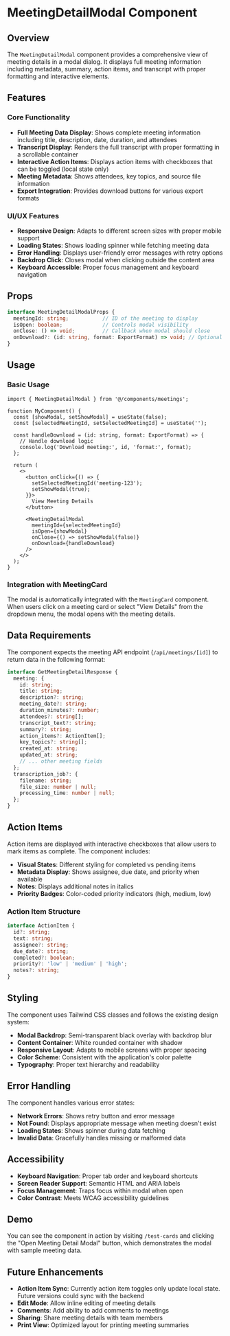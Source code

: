 # MeetingDetailModal Component

## Overview

The `MeetingDetailModal` component provides a comprehensive view of meeting details in a modal dialog. It displays full meeting information including metadata, summary, action items, and transcript with proper formatting and interactive elements.

## Features

### Core Functionality
- **Full Meeting Data Display**: Shows complete meeting information including title, description, date, duration, and attendees
- **Transcript Display**: Renders the full transcript with proper formatting in a scrollable container
- **Interactive Action Items**: Displays action items with checkboxes that can be toggled (local state only)
- **Meeting Metadata**: Shows attendees, key topics, and source file information
- **Export Integration**: Provides download buttons for various export formats

### UI/UX Features
- **Responsive Design**: Adapts to different screen sizes with proper mobile support
- **Loading States**: Shows loading spinner while fetching meeting data
- **Error Handling**: Displays user-friendly error messages with retry options
- **Backdrop Click**: Closes modal when clicking outside the content area
- **Keyboard Accessible**: Proper focus management and keyboard navigation

## Props

```typescript
interface MeetingDetailModalProps {
  meetingId: string;           // ID of the meeting to display
  isOpen: boolean;             // Controls modal visibility
  onClose: () => void;         // Callback when modal should close
  onDownload?: (id: string, format: ExportFormat) => void; // Optional download handler
}
```

## Usage

### Basic Usage

```tsx
import { MeetingDetailModal } from '@/components/meetings';

function MyComponent() {
  const [showModal, setShowModal] = useState(false);
  const [selectedMeetingId, setSelectedMeetingId] = useState('');

  const handleDownload = (id: string, format: ExportFormat) => {
    // Handle download logic
    console.log('Download meeting:', id, 'format:', format);
  };

  return (
    <>
      <button onClick={() => {
        setSelectedMeetingId('meeting-123');
        setShowModal(true);
      }}>
        View Meeting Details
      </button>

      <MeetingDetailModal
        meetingId={selectedMeetingId}
        isOpen={showModal}
        onClose={() => setShowModal(false)}
        onDownload={handleDownload}
      />
    </>
  );
}
```

### Integration with MeetingCard

The modal is automatically integrated with the `MeetingCard` component. When users click on a meeting card or select "View Details" from the dropdown menu, the modal opens with the meeting details.

## Data Requirements

The component expects the meeting API endpoint (`/api/meetings/[id]`) to return data in the following format:

```typescript
interface GetMeetingDetailResponse {
  meeting: {
    id: string;
    title: string;
    description?: string;
    meeting_date?: string;
    duration_minutes?: number;
    attendees?: string[];
    transcript_text?: string;
    summary?: string;
    action_items?: ActionItem[];
    key_topics?: string[];
    created_at: string;
    updated_at: string;
    // ... other meeting fields
  };
  transcription_job?: {
    filename: string;
    file_size: number | null;
    processing_time: number | null;
  };
}
```

## Action Items

Action items are displayed with interactive checkboxes that allow users to mark items as complete. The component includes:

- **Visual States**: Different styling for completed vs pending items
- **Metadata Display**: Shows assignee, due date, and priority when available
- **Notes**: Displays additional notes in italics
- **Priority Badges**: Color-coded priority indicators (high, medium, low)

### Action Item Structure

```typescript
interface ActionItem {
  id?: string;
  text: string;
  assignee?: string;
  due_date?: string;
  completed?: boolean;
  priority?: 'low' | 'medium' | 'high';
  notes?: string;
}
```

## Styling

The component uses Tailwind CSS classes and follows the existing design system:

- **Modal Backdrop**: Semi-transparent black overlay with backdrop blur
- **Content Container**: White rounded container with shadow
- **Responsive Layout**: Adapts to mobile screens with proper spacing
- **Color Scheme**: Consistent with the application's color palette
- **Typography**: Proper text hierarchy and readability

## Error Handling

The component handles various error states:

- **Network Errors**: Shows retry button and error message
- **Not Found**: Displays appropriate message when meeting doesn't exist
- **Loading States**: Shows spinner during data fetching
- **Invalid Data**: Gracefully handles missing or malformed data

## Accessibility

- **Keyboard Navigation**: Proper tab order and keyboard shortcuts
- **Screen Reader Support**: Semantic HTML and ARIA labels
- **Focus Management**: Traps focus within modal when open
- **Color Contrast**: Meets WCAG accessibility guidelines

## Demo

You can see the component in action by visiting `/test-cards` and clicking the "Open Meeting Detail Modal" button, which demonstrates the modal with sample meeting data.

## Future Enhancements

- **Action Item Sync**: Currently action item toggles only update local state. Future versions could sync with the backend
- **Edit Mode**: Allow inline editing of meeting details
- **Comments**: Add ability to add comments to meetings
- **Sharing**: Share meeting details with team members
- **Print View**: Optimized layout for printing meeting summaries